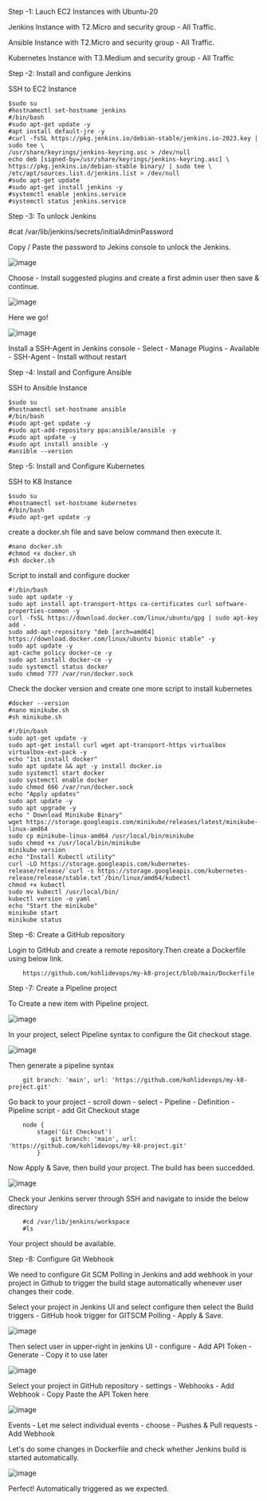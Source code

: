 Step -1: Lauch EC2 Instances with Ubuntu-20

Jenkins Instance with T2.Micro and security group - All Traffic. 

Ansible Instance with T2.Micro and security group - All Traffic.

Kubernetes Instance with T3.Medium and security group - All Traffic

Step -2: Install and configure Jenkins 

SSH to EC2 Instance 

    $sudo su
    #hostnamectl set-hostname jenkins
    #/bin/bash
    #sudo apt-get update -y
    #apt install default-jre -y
    #curl -fsSL https://pkg.jenkins.io/debian-stable/jenkins.io-2023.key | sudo tee \
    /usr/share/keyrings/jenkins-keyring.asc > /dev/null
    echo deb [signed-by=/usr/share/keyrings/jenkins-keyring.asc] \
    https://pkg.jenkins.io/debian-stable binary/ | sudo tee \
    /etc/apt/sources.list.d/jenkins.list > /dev/null
    #sudo apt-get update
    #sudo apt-get install jenkins -y
    #systemctl enable jenkins.service
    #systemctl status jenkins.service

Step -3: To unlock Jenkins

#cat /var/lib/jenkins/secrets/initialAdminPassword

Copy / Paste the password to Jekins console to unlock the Jenkins.

![image](https://github.com/kohlidevops/Deployment-using-K8/assets/100069489/a18ae1d0-1b52-4a5f-920b-c69afbf2c941)

Choose - Install suggested plugins and create a first admin user then save & continue.

![image](https://github.com/kohlidevops/Deployment-using-K8/assets/100069489/3fabc930-128c-4973-918a-6443c023fa4b)

Here we go!

![image](https://github.com/kohlidevops/Deployment-using-K8/assets/100069489/733d8b31-0a8b-42c4-bf28-39940eac58be)

Install a SSH-Agent in Jenkins console - Select - Manage Plugins - Available - SSH-Agent - Install without restart

Step -4: Install and Configure Ansible

SSH to Ansible Instance

    $sudo su
    #hostnamectl set-hostname ansible
    #/bin/bash
    #sudo apt-get update -y
    #sudo apt-add-repository ppa:ansible/ansible -y
    #sudo apt update -y
    #sudo apt install ansible -y
    #ansible --version

Step -5: Install and Configure Kubernetes

SSH to K8 Instance

    $sudo su
    #hostnamectl set-hostname kubernetes
    #/bin/bash
    #sudo apt-get update -y
  
create a docker.sh file and save below command then execute it.

    #nano docker.sh
    #chmod +x docker.sh
    #sh docker.sh

Script to install and configure docker

    #!/bin/bash
    sudo apt update -y
    sudo apt install apt-transport-https ca-certificates curl software-properties-common -y
    curl -fsSL https://download.docker.com/linux/ubuntu/gpg | sudo apt-key add -
    sudo add-apt-repository "deb [arch=amd64] https://download.docker.com/linux/ubuntu bionic stable" -y
    sudo apt update -y
    apt-cache policy docker-ce -y
    sudo apt install docker-ce -y
    sudo systemctl status docker
    sudo chmod 777 /var/run/docker.sock

Check the docker version and create one more script to install kubernetes

    #docker --version
    #nano minikube.sh
    #sh minikube.sh

    #!/bin/bash
    sudo apt-get update -y
    sudo apt-get install curl wget apt-transport-https virtualbox virtualbox-ext-pack -y
    echo "1st install docker"
    sudo apt update && apt -y install docker.io
    sudo systemctl start docker
    sudo systemctl enable docker
    sudo chmod 666 /var/run/docker.sock
    echo "Apply updates"
    sudo apt update -y 
    sudo apt upgrade -y
    echo " Download Minikube Binary"
    wget https://storage.googleapis.com/minikube/releases/latest/minikube-linux-amd64
    sudo cp minikube-linux-amd64 /usr/local/bin/minikube
    sudo chmod +x /usr/local/bin/minikube
    minikube version
    echo "Install Kubectl utility"
    curl -LO https://storage.googleapis.com/kubernetes-release/release/`curl -s https://storage.googleapis.com/kubernetes-release/release/stable.txt`/bin/linux/amd64/kubectl
    chmod +x kubectl
    sudo mv kubectl /usr/local/bin/
    kubectl version -o yaml
    echo "Start the minikube"
    minikube start 
    minikube status

Step -6: Create a GitHub repository

Login to GitHub and create a remote repository.Then create a Dockerfile using below link.

        https://github.com/kohlidevops/my-k8-project/blob/main/Dockerfile

Step -7: Create a Pipeline project

To Create a new item with Pipeline project.

![image](https://github.com/kohlidevops/Deployment-using-K8/assets/100069489/feece006-20bc-4a76-903b-e2760daa4494)

In your project, select Pipeline syntax to configure the Git checkout stage.

![image](https://github.com/kohlidevops/Deployment-using-K8/assets/100069489/e1ddbe04-ef5c-4197-a46d-ec3d2c9dc830)

Then generate a pipeline syntax

        git branch: 'main', url: 'https://github.com/kohlidevops/my-k8-project.git'

Go back to your project - scroll down - select - Pipeline - Definition - Pipeline script - add Git Checkout stage

        node {
            stage('Git Checkout')
                git branch: 'main', url: 'https://github.com/kohlidevops/my-k8-project.git'
            }

Now Apply & Save, then build your project. The build has been succedded.

![image](https://github.com/kohlidevops/Deployment-using-K8/assets/100069489/c537d3db-ad37-4f72-8147-1f9155849fc5)

Check your Jenkins server through SSH and navigate to inside the below directory

        #cd /var/lib/jenkins/workspace
        #ls

Your project should be available.

Step -8: Configure Git Webhook

We need to configure Git SCM Polling in Jenkins and add webhook in your project in Github to trigger the build stage automatically whenever user changes their code.

Select your project in Jenkins UI and select configure then select the Build triggers - GitHub hook trigger for GITSCM Polling - Apply & Save.

![image](https://github.com/kohlidevops/Deployment-using-K8/assets/100069489/40b19704-f4bc-49e6-a364-aaa0c46b804c)

Then select user in upper-right in jenkins UI - configure - Add API Token - Generate - Copy it to use later

![image](https://github.com/kohlidevops/Deployment-using-K8/assets/100069489/17de3809-9350-432d-885d-24b1d71afa73)

Select your project in GitHub repository - settings - Webhooks - Add Webhook - Copy Paste the API Token here

![image](https://github.com/kohlidevops/Deployment-using-K8/assets/100069489/bad58815-354a-419b-9256-dabdce15dc08)

Events - Let me select individual events - choose - Pushes & Pull requests - Add Webhook

Let's do some changes in Dockerfile and check whether Jenkins build is started automatically.

![image](https://github.com/kohlidevops/Deployment-using-K8/assets/100069489/c85f099f-d15e-4768-8704-a395170461b5)

Perfect! Automatically triggered as we expected.



  

